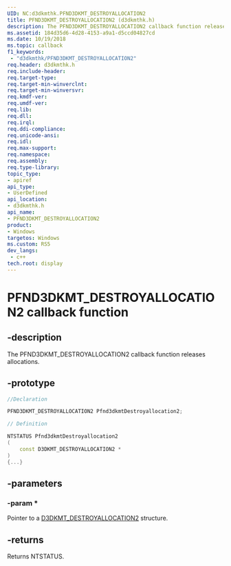 ```yaml
---
UID: NC:d3dkmthk.PFND3DKMT_DESTROYALLOCATION2
title: PFND3DKMT_DESTROYALLOCATION2 (d3dkmthk.h)
description: The PFND3DKMT_DESTROYALLOCATION2 callback function releases allocations.
ms.assetid: 184d35d6-4d28-4153-a9a1-d5ccd04827cd
ms.date: 10/19/2018
ms.topic: callback
f1_keywords:
 - "d3dkmthk/PFND3DKMT_DESTROYALLOCATION2"
req.header: d3dkmthk.h
req.include-header:
req.target-type:
req.target-min-winverclnt:
req.target-min-winversvr:
req.kmdf-ver:
req.umdf-ver:
req.lib:
req.dll:
req.irql: 
req.ddi-compliance:
req.unicode-ansi:
req.idl:
req.max-support:
req.namespace:
req.assembly:
req.type-library: 
topic_type: 
- apiref
api_type: 
- UserDefined
api_location: 
- d3dkmthk.h
api_name: 
- PFND3DKMT_DESTROYALLOCATION2
product:
- Windows
targetos: Windows
ms.custom: RS5
dev_langs:
 - c++
tech.root: display
---
```


# PFND3DKMT_DESTROYALLOCATION2 callback function

## -description

The PFND3DKMT_DESTROYALLOCATION2 callback function releases allocations.

## -prototype

```cpp
//Declaration

PFND3DKMT_DESTROYALLOCATION2 Pfnd3dkmtDestroyallocation2; 

// Definition

NTSTATUS Pfnd3dkmtDestroyallocation2 
(
	const D3DKMT_DESTROYALLOCATION2 *
)
{...}

```

## -parameters

### -param *

Pointer to a [D3DKMT_DESTROYALLOCATION2](ns-d3dkmthk-_d3dkmt_destroyallocation2.md) structure.

## -returns

Returns NTSTATUS.
